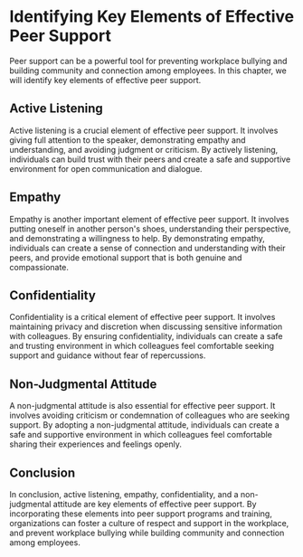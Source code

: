 # Identifying Key Elements of Effective Peer Support

Peer support can be a powerful tool for preventing workplace bullying and building community and connection among employees. In this chapter, we will identify key elements of effective peer support.

Active Listening
----------------

Active listening is a crucial element of effective peer support. It involves giving full attention to the speaker, demonstrating empathy and understanding, and avoiding judgment or criticism. By actively listening, individuals can build trust with their peers and create a safe and supportive environment for open communication and dialogue.

Empathy
-------

Empathy is another important element of effective peer support. It involves putting oneself in another person's shoes, understanding their perspective, and demonstrating a willingness to help. By demonstrating empathy, individuals can create a sense of connection and understanding with their peers, and provide emotional support that is both genuine and compassionate.

Confidentiality
---------------

Confidentiality is a critical element of effective peer support. It involves maintaining privacy and discretion when discussing sensitive information with colleagues. By ensuring confidentiality, individuals can create a safe and trusting environment in which colleagues feel comfortable seeking support and guidance without fear of repercussions.

Non-Judgmental Attitude
-----------------------

A non-judgmental attitude is also essential for effective peer support. It involves avoiding criticism or condemnation of colleagues who are seeking support. By adopting a non-judgmental attitude, individuals can create a safe and supportive environment in which colleagues feel comfortable sharing their experiences and feelings openly.

Conclusion
----------

In conclusion, active listening, empathy, confidentiality, and a non-judgmental attitude are key elements of effective peer support. By incorporating these elements into peer support programs and training, organizations can foster a culture of respect and support in the workplace, and prevent workplace bullying while building community and connection among employees.
